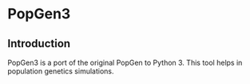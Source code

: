 # PopGen3

## Introduction
PopGen3 is a port of the original PopGen to Python 3. This tool helps in population genetics simulations.
